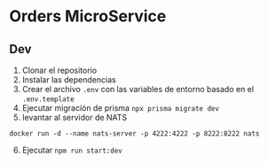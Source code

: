 # Orders MicroService

## Dev

1. Clonar el repositorio
2. Instalar las dependencias
3. Crear el archivo `.env` con las variables de entorno basado en el `.env.template`
4. Ejecutar migración de prisma `npx prisma migrate dev`
5. levantar al servidor de NATS

```
docker run -d --name nats-server -p 4222:4222 -p 8222:8222 nats
```

6. Ejecutar `npm run start:dev`
